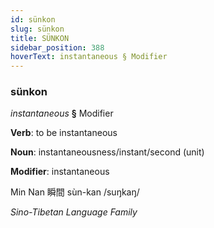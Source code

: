 ```yaml
---
id: sünkon
slug: sünkon
title: SÜNKON
sidebar_position: 388
hoverText: instantaneous § Modifier
---
```


### sünkon

*instantaneous* **§** Modifier

**Verb**: to be instantaneous

**Noun**: instantaneousness/instant/second (unit)

**Modifier**: instantaneous

Min Nan 瞬間 sùn-kan /suŋkaŋ/

*Sino-Tibetan Language Family*